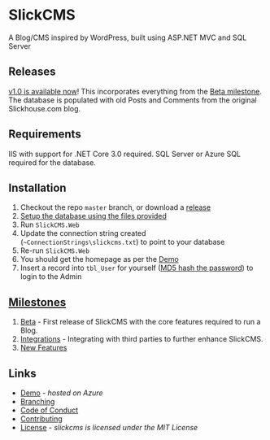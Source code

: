 # SlickCMS

A Blog/CMS inspired by WordPress, built using ASP.NET MVC and SQL Server

## Releases

[v1.0 is available now](https://github.com/mattjuffs/slickcms/releases/tag/v1.0)! This incorporates everything from the [Beta milestone](https://github.com/mattjuffs/slickcms/milestone/1). The database is populated with old Posts and Comments from the original Slickhouse.com blog.

## Requirements

IIS with support for .NET Core 3.0 required. SQL Server or Azure SQL required for the database.

## Installation

1. Checkout the repo `master` branch, or download a [release](https://github.com/mattjuffs/slickcms/releases)
2. [Setup the database using the files provided](/Database)
3. Run `SlickCMS.Web`
4. Update the connection string created (`~ConnectionStrings\slickcms.txt`) to point to your database
5. Re-run `SlickCMS.Web`
6. You should get the homepage as per the [Demo](http://slickcms.azurewebsites.net/)
7. Insert a record into `tbl_User` for yourself ([MD5 hash the password](http://slickhouse.com/tools/Hash.aspx)) to login to the Admin

## [Milestones](https://github.com/mattjuffs/slickcms/milestones)

1. [Beta](https://github.com/mattjuffs/slickcms/milestone/1) - First release of SlickCMS with the core features required to run a Blog.
2. [Integrations](https://github.com/mattjuffs/slickcms/milestone/2) - Integrating with third parties to further enhance SlickCMS.
3. [New Features](https://github.com/mattjuffs/slickcms/milestone/3)

## Links

* [Demo](http://slickcms.azurewebsites.net/) - _hosted on Azure_
* [Branching](/BRANCHING.md)
* [Code of Conduct](/CODE_OF_CONDUCT.md)
* [Contributing](/CONTRIBUTING.md)
* [License](/LICENSE) - _slickcms is licensed under the MIT License_
